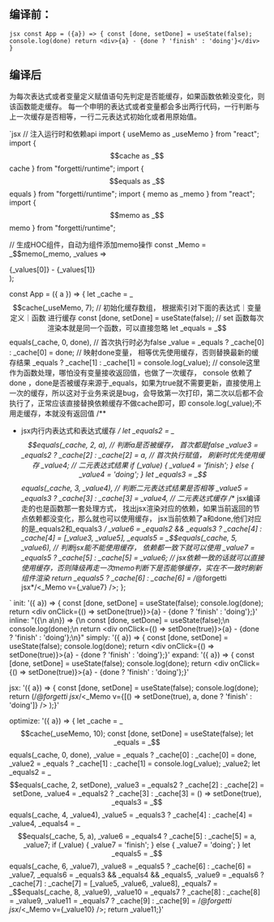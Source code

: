 ## 编译前：
`jsx
const App = ({a}) => {
  const [done, setDone] = useState(false);
  console.log(done)
  return <div>{a} - {done ? 'finish' : 'doing'}</div>
}
`
## 编译后

为每次表达式或者变量定义赋值语句先判定是否能缓存，如果函数依赖没变化，则该函数能走缓存。
每一个申明的表达式或者变量都会多出两行代码，一行判断与上一次缓存是否相等，一行二元表达式初始化或者用原始值。

`jsx
// 注入运行时和依赖api 
import { useMemo as _useMemo } from "react";
import { $$cache as _$$cache } from "forgetti/runtime";
import { $$equals as _$$equals } from "forgetti/runtime";
import { memo as _memo } from "react";
import { $$memo as _$$memo } from "forgetti/runtime";

// 生成HOC组件，自动为组件添加memo操作
const _Memo = _$$memo(_memo, _values => <div>{_values[0]} - {_values[1]}</div>);

const App = ({
  a
}) => {
  let _cache = _$$cache(_useMemo, 7); // 初始化缓存数组， 根据索引对下面的表达式｜变量定义｜函数 进行缓存
  const [done, setDone] = useState(false); // set 函数每次渲染本就是同一个函数，可以直接忽略
  let _equals = _$$equals(_cache, 0, done),  // 首次执行时必为false
    _value = _equals ? _cache[0] : _cache[0] = done; // 映射done变量， 相等优先使用缓存，否则替换最新的缓存结果
  _equals ? _cache[1] : _cache[1] = console.log(_value); // console这里作为函数处理，哪怕没有变量接收返回值，也做了一次缓存， console 依赖了done ，done是否被缓存来源于_equals，如果为true就不需要更新，直接使用上一次的缓存，所以这对于业务来说是bug，会导致第一次打印，第二次以后都不会执行了，正常应该直接替换依赖缓存不做cache即可，即 console.log(_value);不用走缓存，本就没有返回值
  /**
  * jsx内行内表达式和表达式缓存 
  */
  let _equals2 = _$$equals(_cache, 2, a), // 判断a是否被缓存， 首次都是false
    _value3 = _equals2 ? _cache[2] : _cache[2] = a, // 首次执行赋值， 刷新时优先使用缓存
    _value4; // 二元表达式结果
  if (_value) {
    _value4 = 'finish';
  } else {
    _value4 = 'doing';
  }
  let _equals3 = _$$equals(_cache, 3, _value4),  // 判断二元表达式结果是否相等
    _value5 = _equals3 ? _cache[3] : _cache[3] = _value4, // 二元表达式缓存
    /** jsx编译走的也是函数那一套处理方式， 找出jsx渲染对应的依赖，如果当前返回的节点依赖都没变化，那么就也可以使用缓存， jsx当前依赖了a和done,他们对应的是_equals2和_equals3 */ 
    _value6 = _equals2 && _equals3 ? _cache[4] : _cache[4] = [_value3, _value5],
    _equals5 = _$$equals(_cache, 5, _value6), // 判断jsx能不能使用缓存， 依赖都一致下就可以使用
    _value7 = _equals5 ? _cache[5] : _cache[5] = _value6; // jsx依赖一致的话就可以直接使用缓存，否则降级再走一次memo判断下是否能够缓存，实在不一致时刷新组件渲染
  return _equals5 ? _cache[6] : _cache[6] = /*@forgetti jsx*/<_Memo v={_value7} />;
};

`
init:  '({  a}) => {  const [done, setDone] = useState(false);  console.log(done);  return <div onClick={() => setDone(true)}>{a} - {done ? 'finish' : 'doing'}</div>;}'
inline:  "({\n  a\n}) => {\n  const [done, setDone] = useState(false);\n  console.log(done);\n  return <div onClick={() => setDone(true)}>{a} - {done ? 'finish' : 'doing'}</div>;\n}"
simply: '({  a}) => {  const [done, setDone] = useState(false);  console.log(done);  return <div onClick={() => setDone(true)}>{a} - {done ? 'finish' : 'doing'}</div>;}'
expand: '({  a}) => {  const [done, setDone] = useState(false);  console.log(done);  return <div onClick={() => setDone(true)}>{a} - {done ? 'finish' : 'doing'}</div>;}'


jsx: '({  a}) => {  const [done, setDone] = useState(false);  console.log(done);  return (/*@forgetti jsx*/<_Memo v={[() => setDone(true), a, done ? 'finish' : 'doing']} />  );}'

optimize: '({  a}) => {  let _cache = _$$cache(_useMemo, 10);  const [done, setDone] = useState(false);  let _equals = _$$equals(_cache, 0, done),    _value = _equals ? _cache[0] : _cache[0] = done,    _value2 = _equals ? _cache[1] : _cache[1] = console.log(_value);  _value2;  let _equals2 = _$$equals(_cache, 2, setDone),    _value3 = _equals2 ? _cache[2] : _cache[2] = setDone,    _value4 = _equals2 ? _cache[3] : _cache[3] = () => setDone(true),    _equals3 = _$$equals(_cache, 4, _value4),    _value5 = _equals3 ? _cache[4] : _cache[4] = _value4,    _equals4 = _$$equals(_cache, 5, a),    _value6 = _equals4 ? _cache[5] : _cache[5] = a,    _value7;  if (_value) {    _value7 = 'finish';  } else {    _value7 = 'doing';  }  let _equals5 = _$$equals(_cache, 6, _value7),    _value8 = _equals5 ? _cache[6] : _cache[6] = _value7,    _equals6 = _equals3 && _equals4 && _equals5,    _value9 = _equals6 ? _cache[7] : _cache[7] = [_value5, _value6, _value8],    _equals7 = _$$equals(_cache, 8, _value9),    _value10 = _equals7 ? _cache[8] : _cache[8] = _value9,    _value11 = _equals7 ? _cache[9] : _cache[9] = /*@forgetti jsx*/<_Memo v={_value10} />;  return _value11;}'
